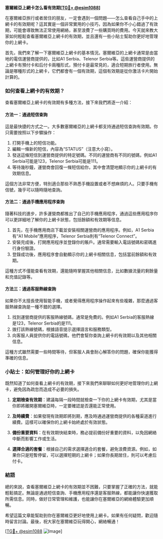 **塞爾維亞上網卡怎么看有效期[[TG💪+ @esim1088](https://t.me/s/esim1088)]**

在塞爾維亞旅行或者居住的朋友，一定會遇到一個問題——怎么查看自己手中的上網卡的有效期呢？這其實是一個非常實用的小技巧，因為如果你不小心錯過了有效期，可能會導致無法正常使用網絡，甚至浪費了一些購買時的費用。今天就來教大家如何輕鬆查看塞爾維亞上網卡的有效期，並且還有一些小貼士幫助你更好地管理你的上網卡。

首先，我們來了解一下塞爾維亞上網卡的基本情況。塞爾維亞的上網卡通常是由當地的電信運營商提供的，比如A1 Serbia、Telenor Serbia等。這些運營商提供的上網卡有預付卡和后付卡兩種形式，預付卡是最常見的，適合短期旅行者使用。無論是哪種形式的上網卡，它們都會有一個有效期，這個有效期是從你激活卡片開始計算的。

### 如何查看上網卡的有效期？

查看塞爾維亞上網卡的有效期有多種方法，接下來我們將逐一介紹：

#### 方法一：通過短信查詢

這是最快捷的方式之一。大多數塞爾維亞的上網卡都支持通過短信查詢有效期。你只需要按照以下步驟操作：

1. 打開手機上的短信功能。
2. 編輯一條新的短信，內容為“STATUS”（注意大小寫）。
3. 發送這條短信到運營商提供的特定號碼。不同的運營商有不同的號碼，例如A1 Serbia可能是123，Telenor Serbia可能是111。
4. 等待幾秒鐘，運營商會回復一條短信給你，其中會清楚地顯示你的上網卡的有效期信息。

這個方法非常方便，特別適合那些不熟悉手機設置或者不想麻煩的人。只要手機有信號，幾乎可以隨時隨地查詢。

#### 方法二：通過手機應用程序查詢

隨著科技的進步，許多運營商都推出了自己的手機應用程序，通過這些應用程序你可以更詳細地了解你的上網卡狀態，包括餘額和有效期等信息。

1. 首先，在手機應用商店下載並安裝相關運營商的應用程序。例如，A1 Serbia有“A1 Mobile”應用程序，Telenor Serbia則有“Telenor Connect”。
2. 安裝完成後，打開應用程序並登錄你的賬戶。通常需要輸入電話號碼和密碼進行身份驗證。
3. 登錄成功後，應用程序會自動顯示你的上網卡相關信息，包括當前餘額和有效期。

這種方式不僅能查看有效期，還能隨時掌握其他相關信息，比如數據流量的剩餘量和充值記錄等。

#### 方法三：通過客服熱線查詢

如果你不太擅長使用智能手機，或者覺得應用程序操作起來有些複雜，那麼通過客服熱線查詢是一種不錯的選擇。

1. 找到運營商提供的客服熱線號碼，通常是免費的。例如A1 Serbia的客服熱線是123，Telenor Serbia的是111。
2. 拨打該熱線號碼，根據語音提示選擇語言和服務類型。
3. 向客服人員提供你的電話號碼，他們會幫你查詢上網卡的有效期以及其他相關信息。

這種方式雖然需要一些時間等待，但客服人員會耐心解答你的問題，確保你能獲得準確的信息。

### 小貼士：如何管理好你的上網卡

既然知道了如何查看上網卡的有效期，接下來我們來聊聊如何更好地管理你的上網卡，避免因為疏忽而造成不必要的損失。

1. **定期檢查有效期**：建議每隔一段時間就檢查一下你的上網卡有效期，尤其是當你即將離開塞爾維亞時，一定要確認是否還能正常使用。
   
2. **及時續費**：如果發現有效期即將到期，應及時通過運營商提供的各種渠道進行續費。這樣可以確保你的上網卡始終處於有效狀態。

3. **備份重要資料**：在有效期快結束時，務必提前備份好重要的資料，以免因網絡中斷而影響工作或生活。

4. **選擇合適的套餐**：根據自己的需求選擇適合的套餐，避免浪費資源。例如，如果你只是短暫停留，可以選擇短期的上網卡；如果你長期居住，則可以考慮后付卡。

### 結語

總的來說，查看塞爾維亞上網卡的有效期並不困難，只要掌握了正確的方法，就能輕鬆搞定。無論是通過短信查詢、手機應用程序還是客服熱線，都能讓你快速獲取所需信息。同時，做好日常管理和維護，也能讓你在塞爾維亞的網絡體驗更加順暢。

希望這篇文章能幫助到你在塞爾維亞更好地使用上網卡。如果有任何疑問，歡迎隨時留言討論。最後，祝大家在塞爾維亞玩得開心，網絡暢通！

[[TG💪+ @esim1088](https://t.me/s/esim1088) ![Image](https://i.postimg.cc/4NQfJmqS/Snipaste-2025-05-13-00-14-12.png)]